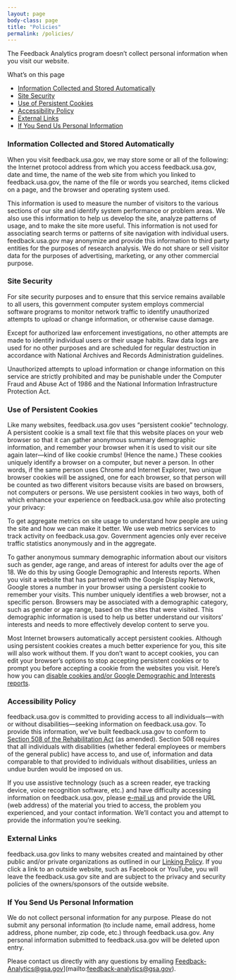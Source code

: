```yaml
---
layout: page
body-class: page
title: "Policies"
permalink: /policies/
---
```


The Feedback Analytics program doesn’t collect personal information when you visit our website.

What’s on this page

* [Information Collected and Stored Automatically](#information-collected-and-stored-automatically)
* [Site Security](#site-security)
* [Use of Persistent Cookies](#use-of-persistent-cookies)
* [Accessibility Policy](#accessibility-policy)
* [External Links](#external-links)
* [If You Send Us Personal Information](#if-you-send-us-personal-information)

### Information Collected and Stored Automatically

When you visit feedback.usa.gov, we may store some or all of the following: the Internet protocol address from which you access feedback.usa.gov, date and time, the name of the web site from which you linked to feedback.usa.gov, the name of the file or words you searched, items clicked on a page, and the browser and operating system used.

This information is used to measure the number of visitors to the various sections of our site and identify system performance or problem areas. We also use this information to help us develop the site, analyze patterns of usage, and to make the site more useful. This information is not used for associating search terms or patterns of site navigation with individual users. feedback.usa.gov may anonymize and provide this information to third party entities for the purposes of research analysis. We do not share or sell visitor data for the purposes of advertising, marketing, or any other commercial purpose.


### Site Security

For site security purposes and to ensure that this service remains available to all users, this government computer system employs commercial software programs to monitor network traffic to identify unauthorized attempts to upload or change information, or otherwise cause damage.

Except for authorized law enforcement investigations, no other attempts are made to identify individual users or their usage habits. Raw data logs are used for no other purposes and are scheduled for regular destruction in accordance with National Archives and Records Administration guidelines.

Unauthorized attempts to upload information or change information on this service are strictly prohibited and may be punishable under the Computer Fraud and Abuse Act of 1986 and the National Information Infrastructure Protection Act.


### Use of Persistent Cookies

Like many websites, feedback.usa.gov uses “persistent cookie” technology. A persistent cookie is a small text file that this website places on your web browser so that it can gather anonymous summary demographic information, and remember your browser when it is used to visit our site again later—kind of like cookie crumbs! (Hence the name.) These cookies uniquely identify a browser on a computer, but never a person.  In other words, if the same person uses Chrome and Internet Explorer, two unique browser cookies will be assigned, one for each browser, so that person will be counted as two different visitors because visits are based on browsers, not computers or persons. We use persistent cookies in two ways, both of which enhance your experience on feedback.usa.gov while also protecting your privacy:

To get aggregate metrics on site usage to understand how people are using the site and how we can make it better. We use web metrics services to track activity on feedback.usa.gov. Government agencies only ever receive traffic statistics anonymously and in the aggregate.

To gather anonymous summary demographic information about our visitors such as gender, age range, and areas of interest for adults over the age of 18. We do this by using Google Demographic and Interests reports. When you visit a website that has partnered with the Google Display Network, Google stores a number in your browser using a persistent cookie to remember your visits. This number uniquely identifies a web browser, not a specific person. Browsers may be associated with a demographic category, such as gender or age range, based on the sites that were visited. This demographic information is used to help us better understand our visitors’ interests and needs to more effectively develop content to serve you.

Most Internet browsers automatically accept persistent cookies. Although using persistent cookies creates a much better experience for you, this site will also work without them. If you don’t want to accept cookies, you can edit your browser’s options to stop accepting persistent cookies or to prompt you before accepting a cookie from the websites you visit. Here’s how you can [disable cookies and/or Google Demographic and Interests reports](https://www.usa.gov/optout-instructions).


### Accessibility Policy

feedback.usa.gov is committed to providing access to all individuals—with or without disabilities—seeking information on feedback.usa.gov. To provide this information, we’ve built feedback.usa.gov to conform to [Section 508 of the Rehabilitation Act](http://www.section508.gov/section508-laws) (as amended). Section 508 requires that all individuals with disabilities (whether federal employees or members of the general public) have access to, and use of, information and data comparable to that provided to individuals without disabilities, unless an undue burden would be imposed on us.

If you use assistive technology (such as a screen reader, eye tracking device, voice recognition software, etc.) and have difficulty accessing information on feedback.usa.gov, please [e-mail us](mailto:feedbackUSA@gsa.gov) and provide the URL (web address) of the material you tried to access, the problem you experienced, and your contact information. We’ll contact you and attempt to provide the information you’re seeking.


### External Links

feedback.usa.gov links to many websites created and maintained by other public and/or private organizations as outlined in our [Linking Policy](https://www.usa.gov/linking-policy). If you click a link to an outside website, such as Facebook or YouTube, you will leave the feedback.usa.gov site and are subject to the privacy and security policies of the owners/sponsors of the outside website.


### If You Send Us Personal Information

We do not collect personal information for any purpose.  Please do not submit any personal information (to include name, email address, home address, phone number, zip code, etc.) through feedback.usa.gov.  Any personal information submitted to feedback.usa.gov will be deleted upon entry.

Please contact us directly with any questions by emailing Feedback-Analytics@gsa.gov](mailto:feedback-analytics@gsa.gov).
